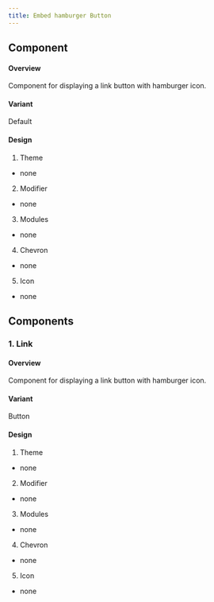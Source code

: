 ```yaml
---
title: Embed hamburger Button
---
```

## Component
#### Overview
  Component for displaying a link button with hamburger icon. 
#### Variant
 Default
#### Design
1. Theme
 * none
2. Modifier
 * none
3. Modules
 * none
4. Chevron
 * none
5. Icon
 * none
 
## Components
### 1. Link
#### Overview
 Component for displaying a link button with hamburger icon. 
#### Variant
 Button 
#### Design
1. Theme
 * none
2. Modifier
 * none
3. Modules
 * none
4. Chevron
 * none
5. Icon
 * none


